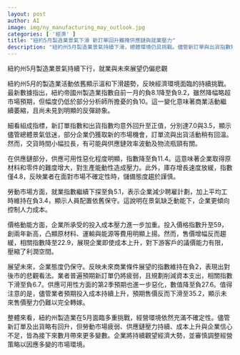 ```yaml
---
layout: post
author: AI
image: img/ny_manufacturing_may_outlook.jpg
categories: [ '經濟' ]
title: "紐約5月製造業景氣下滑 新訂單回升難掩供應鏈與就業壓力"
description: "紐約州5月製造業景氣持續下滑，總體環境仍具挑戰。儘管新訂單與出貨指數短線回升，但供應鏈可用性惡化、勞動市場偏弱、成本壓力加重及企業信心低迷，令業者未來展望仍偏悲觀。"
---
```

紐約州5月製造業景氣持續下行，就業與未來展望仍偏悲觀

紐約州5月的製造業活動依舊顯示溫和下滑趨勢，反映經濟環境面臨的持續挑戰。最新數據指出，紐約帝國州製造業指數自前一月的負8.1降至負9.2，雖然降幅略超市場預期，但幅度仍低於部分分析師所擔憂的負10。這一變化意味著商業活動繼續萎縮，且尚未見到明顯的反彈跡象。

細看組成指標，新訂單指數和出貨指數均意外回升至正值，分別達7.0與3.5，顯示儘管總體景氣低迷，部分企業仍獲取新的市場機會，訂單流與出貨活動稍有回溫。然而，交貨時間小幅拉長，有可能與供應鏈效率波動及物流瓶頸有關。

在供應鏈部分，供應可用性惡化程度明顯，指數降至負11.4。這意味著企業取得原材料和零件的難度增大，對生產能動性造成壓力。此外，庫存增長速度放緩，指數僅4.8，反映業者在面對市場不確定性時，儲備態度趨於謹慎。

勞動市場方面，就業指數繼續下探至負5.1，表示企業減少聘雇計劃，加上平均工時維持在負3.4，顯示人員配置依舊保守。這說明在景氣缺乏動能下，企業更傾向控制人力成本。

價格動能方面，企業所承受的投入成本壓力進一步加重。投入價格指數升至59，創兩年新高，凸顯原材料、運輸與能源等費用明顯上揚。然而，售價增幅反而趨緩，相關指數降至22.9，展現企業即使成本上升，對下游客戶的議價能力有限，壓縮了利潤空間。

展望未來，企業態度仍保守。反映未來商業條件展望的指數維持在負2，表現出對後市的悲觀看法。業者普遍預期新訂單仍將疲弱，且規劃削減資本支出，相關指數下滑至負6.7。供應可用性方面的第2季預期也進一步惡化，數值降至負27.6。值得注意的是，儘管業者預期投入成本持續上升，預期售價反而下滑至35.2，顯示未來售價壓力仍難以完全轉嫁。

整體來看，紐約州製造業在5月面臨多重挑戰，經營環境依然充滿不確定性。儘管新訂單及出貨略有回升，但勞動市場疲弱、供應鏈壓力持續、成本上升與企業信心不足，皆為接下來數月帶來更多變數。企業將持續觀望經濟大勢，並審慎調整經營策略以因應多變的市場環境。